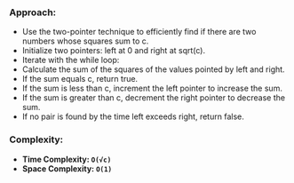 ### Approach:
- Use the two-pointer technique to efficiently find if there are two numbers whose squares sum to c.
- Initialize two pointers: left at 0 and right at sqrt(c).
- Iterate with the while loop:
- Calculate the sum of the squares of the values pointed by left and right.
- If the sum equals c, return true.
- If the sum is less than c, increment the left pointer to increase the sum.
- If the sum is greater than c, decrement the right pointer to decrease the sum.
- If no pair is found by the time left exceeds right, return false.
​
### Complexity:
- **Time Complexity: `O(√c)`**
- **Space Complexity: `O(1)`**